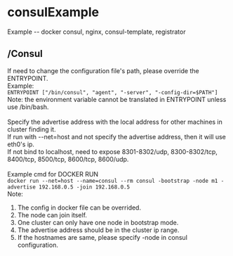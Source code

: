 # consulExample

Example -- docker consul, nginx, consul-template, registrator

## /Consul
If need to change the configuration file's path, please override the ENTRYPOINT. <br />
Example: <br />
` ENTRYPOINT ["/bin/consul", "agent", "-server", "-config-dir=$PATH"] ` <br />
Note: the environment variable cannot be translated in ENTRYPOINT unless use /bin/bash. <br />
<br />
Specify the advertise address with the local address for other machines in cluster finding it. <br />
If run with --net=host and not specify the advertise address, then it will use eth0's ip. <br />
If not bind to localhost, need to expose 8301-8302/udp, 8300-8302/tcp, 8400/tcp, 8500/tcp, 8600/tcp, 8600/udp. <br />
<br />
Example cmd for DOCKER RUN <br />
`docker run --net=host --name=consul --rm consul -bootstrap -node m1 -advertise 192.168.0.5 -join 192.168.0.5 ` <br />
Note: <br />
1. The config in docker file can be overrided. <br />
2. The node can join itself. <br />
3. One cluster can only have one node in bootstrap mode. <br />
4. The advertise address should be in the cluster ip range. <br />
5. If the hostnames are same, please specify -node in consul configuration. <br />

